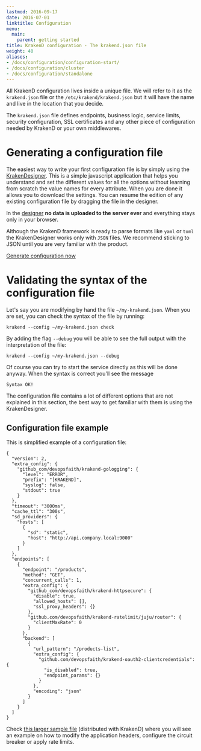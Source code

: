 ```yaml
---
lastmod: 2016-09-17
date: 2016-07-01
linktitle: Configuration
menu:
  main:
    parent: getting started
title: KrakenD configuration - The krakend.json file
weight: 40
aliases:
- /docs/configuration/configuration-start/
- /docs/configuration/cluster
- /docs/configuration/standalone
---
```


All KrakenD configuration lives inside a unique file. We will refer to it as the `krakend.json` file
or the `/etc/krakend/krakend.json` but it will have the name and live in the location that you decide.

The `krakend.json` file defines endpoints, business logic, service limits, security configuration,
SSL certificates and any other piece of configuration needed by KrakenD or your own middlewares.

# Generating a configuration file
The easiest way to write your first configuration file is by simply using the [KrakenDesigner](http://designer.krakend.io/).
This is a simple javascript application that helps you understand
and set the different values for all the options without learning from scratch the value names for
every attribute. When you are done it allows you to download the settings.
You can resume the edition of any existing configuration file by dragging the file in the designer.

In the [designer](http://designer.krakend.io/) **no data is uploaded to the server ever** and everything stays only in your browser.

Although the KrakenD framework is ready to parse formats like `yaml` or `toml` the KrakenDesigner works only
with `JSON` files. We recommend sticking to JSON until you are very familiar with the product.


<a class="btn btn-primary btn-circle" href="http://designer.krakend.io/">Generate configuration now</a>

# Validating the syntax of the configuration file
Let's say you are modifying by hand the file `~/my-krakend.json`. When you are set, you can check the syntax of the file by running:

    krakend --config ~/my-krakend.json check

By adding the flag `--debug` you will be able to see the full output with the interpretation of the file:

    krakend --config ~/my-krakend.json --debug

Of course you can try to start the service directly as this will be done anyway. When the syntax is correct you'll see the message

    Syntax OK!

The configuration file contains a lot of different options that are not explained in this section, the best way to get familiar with them is using the KrakenDesigner.

## Configuration file example
This is simplified example of a configuration file:

    {
	  "version": 2,
	  "extra_config": {
	    "github_com/devopsfaith/krakend-gologging": {
	      "level": "ERROR",
	      "prefix": "[KRAKEND]",
	      "syslog": false,
	      "stdout": true
	    }
	  },
	  "timeout": "3000ms",
	  "cache_ttl": "300s",
	  "sd_providers": {
	    "hosts": [
	      {
	        "sd": "static",
	        "host": "http://api.company.local:9000"
	      }
	    ]
	  },
	  "endpoints": [
	    {
	      "endpoint": "/products",
	      "method": "GET",
	      "concurrent_calls": 1,
	      "extra_config": {
	        "github_com/devopsfaith/krakend-httpsecure": {
	          "disable": true,
	          "allowed_hosts": [],
	          "ssl_proxy_headers": {}
	        },
	        "github.com/devopsfaith/krakend-ratelimit/juju/router": {
	          "clientMaxRate": 0
	        }
	      },
	      "backend": [
	        {
	          "url_pattern": "/products-list",
	          "extra_config": {
	            "github.com/devopsfaith/krakend-oauth2-clientcredentials": {
	              "is_disabled": true,
	              "endpoint_params": {}
	            }
	          },
	          "encoding": "json"
	        }
	      ]
	    }
	  ]
	}

Check [this larger sample file](https://github.com/devopsfaith/krakend-ce/blob/master/krakend.json) (distributed with KrakenD) where you will see an example on how to modify the application headers, configure the circuit breaker or apply rate limits.